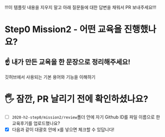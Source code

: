 !!!이 템플릿 내용을 지우지 말고 아래 질문들에 대한 답변을 채워서 PR 보내주세요!!! 

# **Step0 Mission2 - 어떤 교육을 진행했나요?**

## ☝️ 내가 만든 교육을 한 문장으로 정리해주세요!
깃허브에서 사용되는 기본 용어와 기능을 이해하기

# **🖐 잠깐, PR 날리기 전에 확인하셨나요?**

- [ ]  `2020-h2-step0/mission2/review`폴더 안에 자기 Github ID를 파일 이름으로 한 교육후기를 업로드했나요?
- [x]  다음과 같이 대괄호 안에 x를 넣으면 체크할 수 있답니다!
